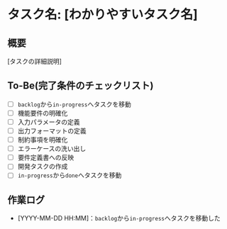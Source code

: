 # タスク名: [わかりやすいタスク名]

## 概要

[タスクの詳細説明]

## To-Be(完了条件のチェックリスト)

- [ ] `backlog`から`in-progress`へタスクを移動
- [ ] 機能要件の明確化
- [ ] 入力パラメータの定義
- [ ] 出力フォーマットの定義
- [ ] 制約事項を明確化
- [ ] エラーケースの洗い出し
- [ ] 要件定義書への反映
- [ ] 開発タスクの作成
- [ ] `in-progress`から`done`へタスクを移動

## 作業ログ

- [YYYY-MM-DD HH:MM]：`backlog`から`in-progress`へタスクを移動した
